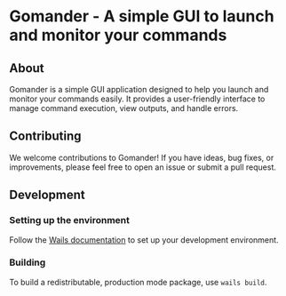 # Gomander - A simple GUI to launch and monitor your commands

## About

Gomander is a simple GUI application designed to help you launch and monitor your commands easily. It provides a
user-friendly interface to manage command execution, view outputs, and handle errors.

## Contributing

We welcome contributions to Gomander! If you have ideas, bug fixes, or improvements, please feel free to open an issue
or submit a pull request.

## Development

### Setting up the environment

Follow the [Wails documentation](https://wails.io/docs/) to set up your development environment.

### Building

To build a redistributable, production mode package, use `wails build`.
